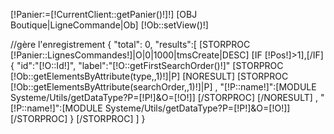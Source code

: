 [!Panier:=[!CurrentClient::getPanier()!]!]
[OBJ Boutique|LigneCommande|Ob]
[!Ob::setView()!]

//gère l'enregistrement
{
    "total": 0,
    "results":[
        [STORPROC [!Panier::LignesCommandes!]|O|0|1000|tmsCreate|DESC]
            [IF [!Pos!]>1],[/IF]
            {
                "id":"[!O::Id!]",
                "label":"[!O::getFirstSearchOrder()!]"
                [STORPROC [!Ob::getElementsByAttribute(type,,1)!]|P]
                    [NORESULT]
                        [STORPROC [!Ob::getElementsByAttribute(searchOrder,,1)!]|P]
                            ,
                            "[!P::name!]":[MODULE Systeme/Utils/getDataType?P=[!P!]&O=[!O!]]
                        [/STORPROC]
                    [/NORESULT]
                    ,
                    "[!P::name!]":[MODULE Systeme/Utils/getDataType?P=[!P!]&O=[!O!]]
                [/STORPROC]
            }
        [/STORPROC]
    ]
}

